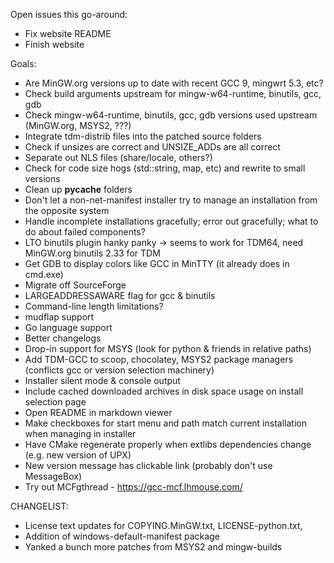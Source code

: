 Open issues this go-around:
  * Fix website README
  * Finish website

Goals:
  * Are MinGW.org versions up to date with recent GCC 9, mingwrt 5.3, etc?
  * Check build arguments upstream for mingw-w64-runtime, binutils, gcc, gdb
  * Check mingw-w64-runtime, binutils, gcc, gdb versions used upstream (MinGW.org, MSYS2, ???)
  * Integrate tdm-distrib files into the patched source folders
  * Check if unsizes are correct and UNSIZE_ADDs are all correct
  * Separate out NLS files (share/locale, others?)
  * Check for code size hogs (std::string, map, etc) and rewrite to small versions
  * Clean up __pycache__ folders
  * Don't let a non-net-manifest installer try to manage an installation from the opposite system
  * Handle incomplete installations gracefully; error out gracefully; what to do about failed components?
  * LTO binutils plugin hanky panky -> seems to work for TDM64, need MinGW.org binutils 2.33 for TDM
  * Get GDB to display colors like GCC in MinTTY (it already does in cmd.exe)
  * Migrate off SourceForge
  * LARGEADDRESSAWARE flag for gcc & binutils
  * Command-line length limitations?
  * mudflap support
  * Go language support
  * Better changelogs
  * Drop-in support for MSYS (look for python & friends in relative paths)
  * Add TDM-GCC to scoop, chocolatey, MSYS2 package managers (conflicts gcc or version selection machinery)
  * Installer silent mode & console output
  * Include cached downloaded archives in disk space usage on install selection page
  * Open README in markdown viewer
  * Make checkboxes for start menu and path match current installation when managing in installer
  * Have CMake regenerate properly when extlibs dependencies change (e.g. new version of UPX)
  * New version message has clickable link (probably don't use MessageBox)
  * Try out MCFgthread - https://gcc-mcf.lhmouse.com/

CHANGELIST:
  * License text updates for COPYING.MinGW.txt, LICENSE-python.txt, 
  * Addition of windows-default-manifest package
  * Yanked a bunch more patches from MSYS2 and mingw-builds
